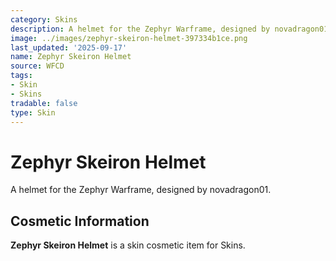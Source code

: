 ```yaml
---
category: Skins
description: A helmet for the Zephyr Warframe, designed by novadragon01.
image: ../images/zephyr-skeiron-helmet-397334b1ce.png
last_updated: '2025-09-17'
name: Zephyr Skeiron Helmet
source: WFCD
tags:
- Skin
- Skins
tradable: false
type: Skin
---
```


# Zephyr Skeiron Helmet

A helmet for the Zephyr Warframe, designed by novadragon01.

## Cosmetic Information

**Zephyr Skeiron Helmet** is a skin cosmetic item for Skins.

